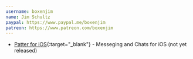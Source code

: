 ```yaml
---
username: boxenjim
name: Jim Schultz
paypal: https://www.paypal.me/boxenjim 
patreon: https://www.patreon.com/boxenjim
---
```


* [Patter for iOS](https://patterapp.herokuapp.com/){:target="_blank"} - Messeging and Chats for iOS (not yet released)